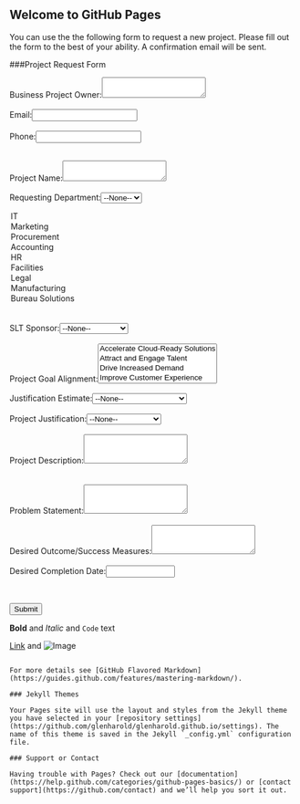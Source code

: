 ## Welcome to GitHub Pages

You can use the the following form to request a new project. Please fill out the form to the best of your ability. A confirmation email will be sent.



###Project Request Form
<br/>

Business Project Owner:<textarea  id="00NS0000001bqPA" name="00NS0000001bqPA" type="text" wrap="soft"></textarea><br>
<br>
<label for="email">Email:</label><input  id="email" maxlength="80" name="email" size="20" type="text" /><br>
<br>
<label for="phone">Phone:</label><input  id="phone" maxlength="40" name="phone" size="20" type="text" /><br>
<br>

Project Name:<textarea  id="00NS0000001boSb" name="00NS0000001boSb" type="text" wrap="soft"></textarea><br>
<br>
Requesting Department:<select  id="00NS0000001boSW" name="00NS0000001boSW" title="Requesting Department"><option value="">--None--</option><option value="Finance">Finance</option>
<option value="IT">IT</option>
<option value="Marketing">Marketing</option>
<option value="Procurement">Procurement</option>
<option value="Accounting">Accounting</option>
<option value="HR">HR</option>
<option value="Facilities">Facilities</option>
<option value="Legal">Legal</option>
<option value="Manufacturing">Manufacturing</option>
<option value="Bureau Solutions">Bureau Solutions</option>
</select><br>
<br>
SLT Sponsor:<select  id="00NS0000001bqOv" name="00NS0000001bqOv" title="SLT Sponsor"><option value="">--None--</option><option value="Anudeep Parhar">Anudeep Parhar</option>
<option value="Chris Pelletier">Chris Pelletier</option>
<option value="Jeff Smolinski">Jeff Smolinski</option>
<option value="Kurt Ishaug">Kurt Ishaug</option>
<option value="Lisa Tibbits">Lisa Tibbits</option>
<option value="Lynnette Heath">Lynnette Heath</option>
<option value="Mike Baxter">Mike Baxter</option>
<option value="Phil Kasper">Phil Kasper</option>
<option value="Ray Wizbowski">Ray Wizbowski</option>
<option value="Sam Morcos">Sam Morcos</option>
<option value="Todd Wilkinson">Todd Wilkinson</option>
<option value="Tony Ball">Tony Ball</option>
</select><br>
<br>
Project Goal Alignment:<select  id="00NS0000001boYy" multiple="multiple" name="00NS0000001boYy" title="Project Goal Alignment"><option value="Accelerate Cloud-Ready Solutions">Accelerate Cloud-Ready Solutions</option>
<option value="Attract and Engage Talent">Attract and Engage Talent</option>
<option value="Drive Increased Demand">Drive Increased Demand</option>
<option value="Improve Customer Experience">Improve Customer Experience</option>
<option value="Solution Segment Focus Growth">Solution Segment Focus Growth</option>
<option value="Transform How We Work">Transform How We Work</option>
</select><br>
<br>
Justification Estimate:<select  id="00NS0000001boSg" name="00NS0000001boSg" title="Justification Estimate"><option value="">--None--</option><option value="$ (&lt;$25,000)">$ (&lt;$25,000)</option>
<option value="$$ ($25,000 - $250,000)">$$ ($25,000 - $250,000)</option>
<option value="$$$ (&gt;$250,000)">$$$ (&gt;$250,000)</option>
</select><br>
<br>
Project Justification:<select  id="00NS0000001boR9" name="00NS0000001boR9" title="Project Justification"><option value="">--None--</option><option value="Cost Saving">Cost Saving</option>
<option value="Increase Revenue">Increase Revenue</option>
<option value="Compliance">Compliance</option>
</select><br>
<br>
Project Description:<textarea  id="00NS0000001bqOg" name="00NS0000001bqOg" rows="3" type="text" wrap="soft"></textarea><br>
<br>
<br>
Problem Statement:<textarea  id="00NS0000001bqOg" name="00NS0000001bqOg" rows="3" type="text" wrap="soft"></textarea><br>
<br>
Desired Outcome/Success Measures:<textarea  id="00NS0000001boRi" name="00NS0000001boRi" rows="3" type="text" wrap="soft"></textarea><br>
<br>
Desired Completion Date:<span class="dateInput dateOnlyInput"><input  id="00NS0000001boSX" name="00NS0000001boSX" size="12" type="text" /></span><br>

<input type="hidden"  id="external" name="external" value="1" /><br>

<input type="submit" name="submit">




**Bold** and _Italic_ and `Code` text

[Link](url) and ![Image](src)
```

For more details see [GitHub Flavored Markdown](https://guides.github.com/features/mastering-markdown/).

### Jekyll Themes

Your Pages site will use the layout and styles from the Jekyll theme you have selected in your [repository settings](https://github.com/glenharold/glenharold.github.io/settings). The name of this theme is saved in the Jekyll `_config.yml` configuration file.

### Support or Contact

Having trouble with Pages? Check out our [documentation](https://help.github.com/categories/github-pages-basics/) or [contact support](https://github.com/contact) and we’ll help you sort it out.
